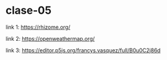 # clase-05

link 1: <https://rhizome.org/></p>
link 2: <https://openweathermap.org/></p>
link 3: <https://editor.p5js.org/francys.vasquez/full/B0u0C2j86d></p>
